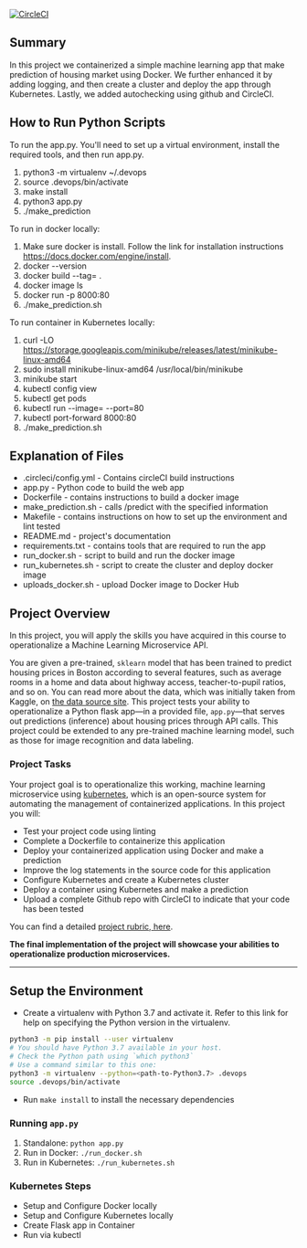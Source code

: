[![CircleCI](https://dl.circleci.com/status-badge/img/gh/hungntong/project-ml-microservice/tree/main.svg?style=svg)](https://dl.circleci.com/status-badge/redirect/gh/hungntong/project-ml-microservice/tree/main)
## Summary
In this project we containerized a simple machine learning app that make prediction of housing market using Docker. 
We further enhanced it by adding logging, and then create a cluster and deploy the app through Kubernetes.
Lastly, we added autochecking using github and CircleCI.

## How to Run Python Scripts
To run the app.py. You'll need to set up a virtual environment, install the required tools, and then run app.py. 

1. python3 -m virtualenv ~/.devops
2. source .devops/bin/activate
3. make install
4. python3 app.py
5. ./make_prediction

To run in docker locally:
1. Make sure docker is install. Follow the link for installation instructions https://docs.docker.com/engine/install.
2. docker --version
3. docker build --tag=<name> .
3. docker image ls
4. docker run -p 8000:80 <name>
5. ./make_prediction.sh

To run container in Kubernetes locally:
1. curl -LO https://storage.googleapis.com/minikube/releases/latest/minikube-linux-amd64
2. sudo install minikube-linux-amd64 /usr/local/bin/minikube
3. minikube start
4. kubectl config view
5. kubectl get pods
6. kubectl run <name> --image=<path> --port=80
7. kubectl port-forward <name> 8000:80
8. ./make_prediction.sh

## Explanation of Files
* .circleci/config.yml - Contains circleCI build instructions
* app.py - Python code to build the web app
* Dockerfile - contains instructions to build a docker image
* make_prediction.sh - calls /predict with the specified information
* Makefile - contains instructions on how to set up the environment and lint tested
* README.md - project's documentation
* requirements.txt - contains tools that are required to run the app
* run_docker.sh - script to build and run the docker image
* run_kubernetes.sh - script to create the cluster and deploy docker image
* uploads_docker.sh - upload Docker image to Docker Hub

## Project Overview

In this project, you will apply the skills you have acquired in this course to operationalize a Machine Learning Microservice API. 

You are given a pre-trained, `sklearn` model that has been trained to predict housing prices in Boston according to several features, such as average rooms in a home and data about highway access, teacher-to-pupil ratios, and so on. You can read more about the data, which was initially taken from Kaggle, on [the data source site](https://www.kaggle.com/c/boston-housing). This project tests your ability to operationalize a Python flask app—in a provided file, `app.py`—that serves out predictions (inference) about housing prices through API calls. This project could be extended to any pre-trained machine learning model, such as those for image recognition and data labeling.

### Project Tasks

Your project goal is to operationalize this working, machine learning microservice using [kubernetes](https://kubernetes.io/), which is an open-source system for automating the management of containerized applications. In this project you will:
* Test your project code using linting
* Complete a Dockerfile to containerize this application
* Deploy your containerized application using Docker and make a prediction
* Improve the log statements in the source code for this application
* Configure Kubernetes and create a Kubernetes cluster
* Deploy a container using Kubernetes and make a prediction
* Upload a complete Github repo with CircleCI to indicate that your code has been tested

You can find a detailed [project rubric, here](https://review.udacity.com/#!/rubrics/2576/view).

**The final implementation of the project will showcase your abilities to operationalize production microservices.**

---

## Setup the Environment

* Create a virtualenv with Python 3.7 and activate it. Refer to this link for help on specifying the Python version in the virtualenv. 
```bash
python3 -m pip install --user virtualenv
# You should have Python 3.7 available in your host. 
# Check the Python path using `which python3`
# Use a command similar to this one:
python3 -m virtualenv --python=<path-to-Python3.7> .devops
source .devops/bin/activate
```
* Run `make install` to install the necessary dependencies

### Running `app.py`

1. Standalone:  `python app.py`
2. Run in Docker:  `./run_docker.sh`
3. Run in Kubernetes:  `./run_kubernetes.sh`

### Kubernetes Steps

* Setup and Configure Docker locally
* Setup and Configure Kubernetes locally
* Create Flask app in Container
* Run via kubectl
